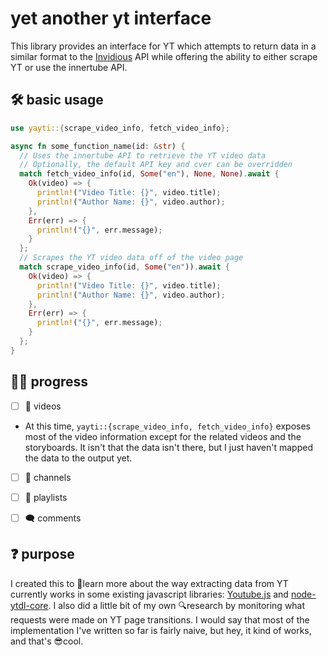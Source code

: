 
# yet another yt interface

This library provides an interface for YT which attempts to return data in a similar format to the [Invidious](https://github.com/iv-org/invidious) API while offering the ability to either scrape YT or use the innertube API.

## 🛠 basic usage
```rust
use yayti::{scrape_video_info, fetch_video_info};

async fn some_function_name(id: &str) {
  // Uses the innertube API to retrieve the YT video data
  // Optionally, the default API key and cver can be overridden
  match fetch_video_info(id, Some("en"), None, None).await {
    Ok(video) => {
      println!("Video Title: {}", video.title);
      println!("Author Name: {}", video.author);
    },
    Err(err) => {
      println!("{}", err.message);
    }
  };
  // Scrapes the YT video data off of the video page
  match scrape_video_info(id, Some("en")).await {
    Ok(video) => {
      println!("Video Title: {}", video.title);
      println!("Author Name: {}", video.author);
    },
    Err(err) => {
      println!("{}", err.message);
    }
  };
}
```

## 👩‍🏭 progress

 - [ ] 🎥 videos
  - At this time, `yayti::{scrape_video_info, fetch_video_info}` exposes most of the video information except for the related videos and the storyboards. It isn't that the data isn't there, but I just haven't mapped the data to the output yet.
  
 - [ ] 🧑 channels

 - [ ] 📼 playlists

 - [ ] 🗨 comments

## ❓ purpose

I created this to 🧠learn more about the way extracting data from YT currently works in some existing javascript libraries: [Youtube.js](https://github.com/LuanRT/YouTube.js) and [node-ytdl-core](https://github.com/fent/node-ytdl-core). I also did a little bit of my own 🔍research by monitoring what requests were made on YT page transitions. I would say that most of the implementation I've written so far is fairly naive, but hey, it kind of works, and that's 😎cool.
